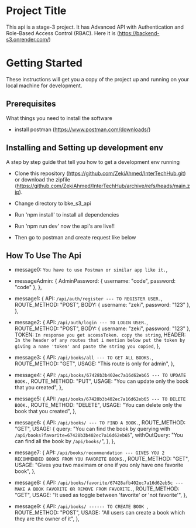 # Project Title

This api is a stage-3 project. It has Advanced API with Authentication and Role-Based Access Control (RBAC).
Here it is (https://backend-s3.onrender.com/)

# Getting Started

These instructions will get you a copy of the project up and running on your local machine for development.

## Prerequisites

What things you need to install the software

- install postman (https://www.postman.com/downloads/)

## Installing and Setting up development env

A step by step guide that tell you how to get a development env running

- Clone this repository (https://github.com/ZekiAhmed/InterTechHub.git) or download the zipfile (https://github.com/ZekiAhmed/InterTechHub/archive/refs/heads/main.zip).

- Change directory to bke_s3_api

- Run 'npm install' to install all dependencies

- Run 'npm run dev' now the api's are live!!

- Then go to postman and create request like below

## How To Use The Api

- message0: `You have to use Postman or similar app like it.`,

- messageAdmin: {
  AdminPassword: { username: "code", password: "code" },
  },

- message1: {
  API: `/api/auth/register --- TO REGISTER USER.`,
  ROUTE_METHOD: "POST",
  BODY: { username: "zeki", password: "123" },
  },

- message2: {
  API: `/api/auth/login --- TO LOGIN USER.`,
  ROUTE_METHOD: "POST",
  BODY: { username: "zeki", password: "123" },
  TOKEN: `In response you get accessToken. copy the string`,
  HEADER: `In the header of any routes that i mention below put the token by giving a name 'token' and paste the string you copied`,
  },

- message3: {
  API: `/api/books/all --- TO GET ALL BOOKS.`,
  ROUTE_METHOD: "GET",
  USAGE: "This route is only for admin",
  },

- message4: {
  API: `/api/books/67428b3b402ec7a16d62eb65 --- TO UPDATE BOOK.`,
  ROUTE_METHOD: "PUT",
  USAGE: "You can update only the book that you created",
  },

- message5: {
  API: `/api/books/67428b3b402ec7a16d62eb65 --- TO DELETE BOOK.`,
  ROUTE_METHOD: "DELETE",
  USAGE: "You can delete only the book that you created",
  },

- message6: {
  API: `/api/books/ --- TO FIND A BOOK.`,
  ROUTE_METHOD: "GET",
  USAGE: {
  query:
  "You can find the book by querying with `/api/books?favorite=67428b3b402ec7a16d62eb65`",
  withOutQuery: "You can find all the book by `/api/books/`",
  },
  },

- message7: {
  API: `/api/books/recommendation --- GIVES YOU 2 RECOMMENDED BOOKS FROM YOU FAVORITE BOOKS.`,
  ROUTE_METHOD: "GET",
  USAGE: "Gives you two maximam or one if you only have one favorite book",
  },

- message8: {
  API: `/api/books/favorite/67428afb402ec7a16d62eb5c --- MAKE A BOOK FAVORITE OR REMOVE FROM FAVORITE.`,
  ROUTE_METHOD: "GET",
  USAGE: "It used as toggle between 'favorite' or 'not favorite'",
  },

- message9: {
  API: `/api/books/ ------ TO CREATE BOOK `,
  ROUTE_METHOD: "POST",
  USAGE: "All users can create a book which they are the owner of it",
  },
